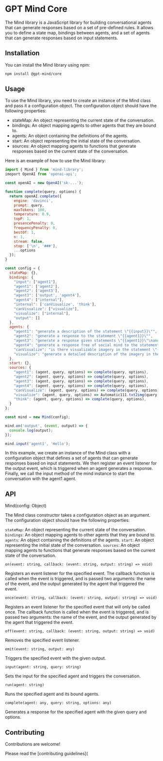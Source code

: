 # GPT Mind Core

The Mind library is a JavaScript library for building conversational agents that can generate responses based on a set of pre-defined rules. It allows you to define a state map, bindings between agents, and a set of agents that can generate responses based on input statements.

## Installation

You can install the Mind library using npm:

```bash
npm install @gpt-mind/core
```

## Usage

To use the Mind library, you need to create an instance of the Mind class and pass it a configuration object. The configuration object should have the following properties:

- stateMap: An object representing the current state of the conversation.
- bindings: An object mapping agents to other agents that they are bound to.
- agents: An object containing the definitions of the agents.
- start: An object representing the initial state of the conversation.
- sources: An object mapping agents to functions that generate responses based on the current state of the conversation.

Here is an example of how to use the Mind library:

```js
import { Mind } from 'mind-library';
imoport OpenAI from 'openai-api';

const openAI = new OpenAI('sk-...');

function complete(query, options) {
  return openAI.complete({
    engine: 'davinci',
    prompt: query,
    maxTokens: 100,
    temperature: 0.9,
    topP: 1,
    presencePenalty: 0,
    frequencyPenalty: 0,
    bestOf: 1,
    n: 1,
    stream: false,
    stop: ['\n', '###'],
    ...options
  });
}

const config = {
  stateMap: {},
  bindings: {
    "input": ["agent1"],
    "agent1": ['agent2'],
    "agent2": ['agent3'],
    "agent3": ['output', 'agent4'],
    "agent4": ["internal"],
    "internal": ['canVisualize', 'think'],
    "canVisualize": ["visualize"],
    "visualize": ["internal"],
    "output": []
  },
  agents: {
    "agent1": "generate a description of the statement \"{{input}}\"",
    "agent2": "generate a response to the statement \"{{agent1}}\"",
    "agent3": "generate a response given statements \"{{agent1}}\"\nand statements \"{{agent2}}\"",
    "agent4": "generate a response free of social mind to the statement \"{{agent1,agent2}}\"",
    "canVisualize": "is there visualizable imagery in the statement \"{{agent1,agent2}}\"",
    "visualize": "generate a detailed description of the imagery in the statement \"{{agent1,agent2}}\"",
  },
  start: {},
  sources: {
    "agent1": (agent, query, options) => complete(query, options),
    "agent2": (agent, query, options) => complete(query, options),
    "agent3": (agent, query, options) => complete(query, options),
    "agent4": (agent, query, options) => complete(query, options),
    "canVisualize": (agent, query, options) => complete(query, options),
    "visualize": (agent, query, options) => Automatic111.txt2img(query, "", { steps: 20 }),
    "think": (agent, query, options) => complete(query, options),
  }
};

const mind = new Mind(config);

mind.on('output', (event, output) => {
  console.log(output);
});

mind.input('agent1', 'Hello');
```

In this example, we create an instance of the Mind class with a configuration object that defines a set of agents that can generate responses based on input statements. We then register an event listener for the output event, which is triggered when an agent generates a response. Finally, we call the input method of the mind instance to start the conversation with the agent1 agent.

## API

Mind(config: Object)

The Mind class constructor takes a configuration object as an argument. The configuration object should have the following properties:

`stateMap`: An object representing the current state of the conversation.
`bindings`: An object mapping agents to other agents that they are bound to.
`agents`: An object containing the definitions of the agents.
`start`: An object representing the initial state of the conversation.
`sources`: An object mapping agents to functions that generate responses based on the current state of the conversation.

`on(event: string, callback: (event: string, output: string) => void)`

Registers an event listener for the specified event. The callback function is called when the event is triggered, and is passed two arguments: the name of the event, and the output generated by the agent that triggered the event.

`once(event: string, callback: (event: string, output: string) => void)`

Registers an event listener for the specified event that will only be called once. The callback function is called when the event is triggered, and is passed two arguments: the name of the event, and the output generated by the agent that triggered the event.

`off(event: string, callback: (event: string, output: string) => void)`

Removes the specified event listener.

`emit(event: string, output: any)`

Triggers the specified event with the given output.

`input(agent: string, query: string)`

Sets the input for the specified agent and triggers the conversation.

`run(agent: string)`

Runs the specified agent and its bound agents.

`complete(agent: any, query: string, options: any)`

Generates a response for the specified agent with the given query and options.

## Contributing

Contributions are welcome! 

Please read the [contributing guidelines](

